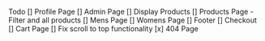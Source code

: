 Todo
[] Profile Page
[] Admin Page
[] Display Products
[] Products Page - Filter and all products
[] Mens Page
[] Womens Page
[] Footer
[] Checkout
[] Cart Page
[] Fix scroll to top functionality
[x] 404 Page
